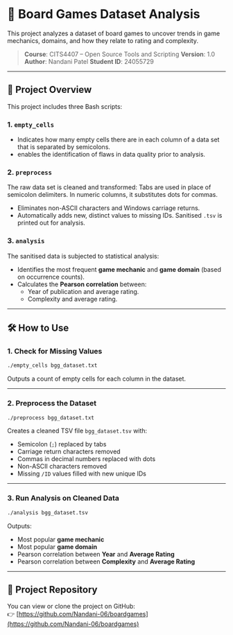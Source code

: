 # 🧩 Board Games Dataset Analysis

This project analyzes a dataset of board games to uncover trends in game mechanics, domains, and how they relate to rating and complexity.

> **Course**: CITS4407 – Open Source Tools and Scripting
> **Version**: 1.0  
> **Author**: Nandani Patel
> **Student ID**: 24055729

---

## 📂 Project Overview

This project includes three Bash scripts:

### 1. `empty_cells` 
- Indicates how many empty cells there are in each column of a data set that is separated by semicolons.
- enables the identification of flaws in data quality prior to analysis.

### 2. `preprocess`
The raw data set is cleaned and transformed:
Tabs are used in place of semicolon delimiters.
In numeric columns, it substitutes dots for commas.
- Eliminates non-ASCII characters and Windows carriage returns.
- Automatically adds new, distinct values to missing IDs.
Sanitised `.tsv` is printed out for analysis. 

### 3. `analysis`

The sanitised data is subjected to statistical analysis:

- Identifies the most frequent **game mechanic** and **game domain** (based on occurrence counts).
- Calculates the **Pearson correlation** between:
  - Year of publication and average rating.
  - Complexity and average rating.
---

## 🛠 How to Use

### 1. Check for Missing Values

```bash
./empty_cells bgg_dataset.txt
````

Outputs a count of empty cells for each column in the dataset.

---

### 2. Preprocess the Dataset

```bash
./preprocess bgg_dataset.txt
```

Creates a cleaned TSV file `bgg_dataset.tsv` with:

* Semicolon (`;`) replaced by tabs
* Carriage return characters removed
* Commas in decimal numbers replaced with dots
* Non-ASCII characters removed
* Missing `/ID` values filled with new unique IDs

---

### 3. Run Analysis on Cleaned Data

```bash
./analysis bgg_dataset.tsv
```

Outputs:

* Most popular **game mechanic**
* Most popular **game domain**
* Pearson correlation between **Year** and **Average Rating**
* Pearson correlation between **Complexity** and **Average Rating**

---
## 🔗 Project Repository
You can view or clone the project on GitHub:  
👉 [https://github.com/Nandani-06/boardgames](https://github.com/Nandani-06/boardgames)

